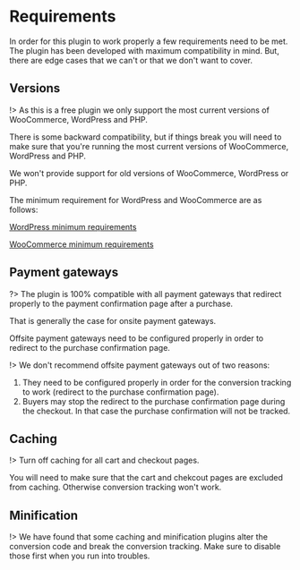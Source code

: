 # Requirements

In order for this plugin to work properly a few requirements need to be met. The plugin has been developed with maximum compatibility in mind. But, there are edge cases that we can't or that we don't want to cover. 

## Versions 

!> As this is a free plugin we only support the most current versions of WooCommerce, WordPress and PHP. 

There is some backward compatibility, but if things break you will need to  make sure that you're running the most current versions of WooCommerce, WordPress and PHP. 

We won't provide support for old versions of WooCommerce, WordPress or PHP. 

The minimum requirement for WordPress and WooCommerce are as follows:

[WordPress minimum requirements](https://wordpress.org/about/requirements/)

[WooCommerce minimum requirements](https://docs.woocommerce.com/document/server-requirements/)



## Payment gateways

?> The plugin is 100% compatible with all payment gateways that redirect properly to the payment confirmation page after a purchase. 

That is generally the case for onsite payment gateways. 

Offsite payment gateways need to be configured properly in order to redirect to the purchase confirmation page. 

!> We don't recommend offsite payment gateways out of two reasons:

1. They need to be configured properly in order for the conversion tracking to work  (redirect to the purchase confirmation page).
2. Buyers may stop the redirect to the purchase confirmation page during the checkout. In that case the purchase confirmation will not be tracked. 

## Caching 

!> Turn off caching for all cart and checkout pages.

You will need to make sure that the cart and chekcout pages are excluded from caching. Otherwise conversion tracking won't work. 

## Minification

!> We have found that some caching and minification plugins alter the conversion code and break the conversion tracking. Make sure to disable those first when you run into troubles. 
